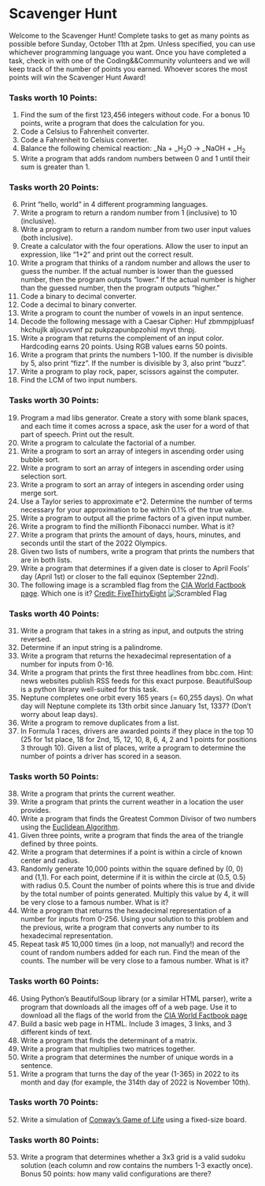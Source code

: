 # Scavenger Hunt
Welcome to the Scavenger Hunt! Complete tasks to get as many points as possible before Sunday, October 11th at 2pm. Unless specified, you can use whichever programming language you want. Once you have completed a task, check in with one of the Coding&&Community volunteers and we will keep track of the number of points you earned. Whoever scores the most points will win the Scavenger Hunt Award!

### Tasks worth 10 Points:
1. Find the sum of the first 123,456 integers without code. For a bonus 10 points, write a program that does the calculation for you.
2. Code a Celsius to Fahrenheit converter.
3. Code a Fahrenheit to Celsius converter.
4. Balance the following chemical reaction: _Na + _H<sub>2</sub>O → _NaOH + _H<sub>2</sub>
5. Write a program that adds random numbers between 0 and 1 until their sum is greater than 1.

### Tasks worth 20 Points:
6. Print “hello, world” in 4 different programming languages.
7. Write a program to return a random number from 1 (inclusive) to 10 (inclusive).
8. Write a program to return a random number from two user input values (both inclusive).
9. Create a calculator with the four operations. Allow the user to input an expression, like “1+2” and print out the correct result.
10. Write a program that thinks of a random number and allows the user to guess the number. If the actual number is lower than the guessed number, then the program outputs “lower.” If the actual number is higher than the guessed number, then the program outputs “higher.”
11. Code a binary to decimal converter.
12. Code a decimal to binary converter.
13. Write a program to count the number of vowels in an input sentence.
14. Decode the following message with a Caesar Cipher: Huf zbmmpjpluasf hkchujlk aljouvsvnf pz pukpzapunbpzohisl myvt thnpj.
15. Write a program that returns the complement of an input color. Hardcoding earns 20 points. Using RGB values earns 50 points.
16. Write a program that prints the numbers 1-100. If the number is divisible by 5, also print “fizz”. If the number is divisible by 3, also print “buzz”.
17. Write a program to play rock, paper, scissors against the computer.
18. Find the LCM of two input numbers.

### Tasks worth 30 Points:
19. Program a mad libs generator. Create a story with some blank spaces, and each time it comes across a space, ask the user for a word of that part of speech. Print out the result.
20. Write a program to calculate the factorial of a number.
21. Write a program to sort an array of integers in ascending order using bubble sort.
22. Write a program to sort an array of integers in ascending order using selection sort.
23. Write a program to sort an array of integers in ascending order using merge sort.
24. Use a Taylor series to approximate e^2. Determine the number of terms necessary for your approximation to be within 0.1% of the true value.
25. Write a program to output all the prime factors of a given input number.
26. Write a program to find the millionth Fibonacci number. What is it?
27. Write a program that prints the amount of days, hours, minutes, and seconds until the start of the 2022 Olympics.
28. Given two lists of numbers, write a program that prints the numbers that are in both lists.
29. Write a program that determines if a given date is closer to April Fools’ day (April 1st) or closer to the fall equinox (September 22nd).
30. The following image is a scrambled flag from the [CIA World Factbook page](https://www.cia.gov/library/publications/the-world-factbook/docs/flagsoftheworld.html). Which one is it? [Credit: FiveThirtyEight](https://fivethirtyeight.com/features/can-you-solve-the-vexing-vexillology/)
![Scrambled Flag](https://github.com/codingandcommunity/hackathon/blob/master/scrambled_flag.png)

### Tasks worth 40 Points:
31. Write a program that takes in a string as input, and outputs the string reversed.
32. Determine if an input string is a palindrome.
33. Write a program that returns the hexadecimal representation of a number for inputs from 0-16.
34. Write a program that prints the first three headlines from bbc.com. Hint: news websites publish RSS feeds for this exact purpose. BeautifulSoup is a python library well-suited for this task.
35. Neptune completes one orbit every 165 years (= 60,255 days). On what day will Neptune complete its 13th orbit since January 1st, 1337? (Don’t worry about leap days).
36. Write a program to remove duplicates from a list.
37. In Formula 1 races, drivers are awarded points if they place in the top 10 (25 for 1st place, 18 for 2nd, 15, 12, 10, 8, 6, 4, 2 and 1 points for positions 3 through 10). Given a list of places, write a program to determine the number of points a driver has scored in a season. 

### Tasks worth 50 Points:
38. Write a program that prints the current weather.
39. Write a program that prints the current weather in a location the user provides.
40. Write a program that finds the Greatest Common Divisor of two numbers using the [Euclidean Algorithm](https://en.wikipedia.org/wiki/Euclidean_algorithm).
41. Given three points, write a program that finds the area of the triangle defined by three points.
42. Write a program that determines if a point is within a circle of known center and radius.
43. Randomly generate 10,000 points within the square defined by (0, 0) and (1,1). For each point, determine if it is within the circle at (0.5, 0.5) with radius 0.5. Count the number of points where this is true and divide by the total number of points generated. Multiply this value by 4, it will be very close to a famous number. What is it?
44. Write a program that returns the hexadecimal representation of a number for inputs from 0-256. Using your solution to this problem and the previous, write a program that converts any number to its hexadecimal representation.
45. Repeat task #5 10,000 times (in a loop, not manually!) and record the count of random numbers added for each run. Find the mean of the counts. The number will be very close to a famous number. What is it?

### Tasks worth 60 Points:
46. Using Python’s BeautifulSoup library (or a similar HTML parser), write a program that downloads all the images off of a web page. Use it to download all the flags of the world from the [CIA World Factbook page](https://www.cia.gov/library/publications/the-world-factbook/docs/flagsoftheworld.html)
47. Build a basic web page in HTML. Include 3 images, 3 links, and 3 different kinds of text.
48. Write a program that finds the determinant of a matrix.
49. Write a program that multiplies two matrices together.
50. Write a program that determines the number of unique words in a sentence.
51. Write a program that turns the day of the year (1-365) in 2022 to its month and day (for example, the 314th day of 2022 is November 10th).

### Tasks worth 70 Points:
52. Write a simulation of [Conway’s Game of Life](https://en.wikipedia.org/wiki/Conway%27s_Game_of_Life) using a fixed-size board.

### Tasks worth 80 Points:
53. Write a program that determines whether a 3x3 grid is a valid sudoku solution (each column and row contains the numbers 1-3 exactly once). Bonus 50 points: how many valid configurations are there?
